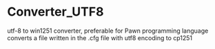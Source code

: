 # Converter_UTF8
 utf-8 to win1251 converter, preferable for Pawn programming language
converts a file written in the .cfg file with utf8 encoding to cp1251
